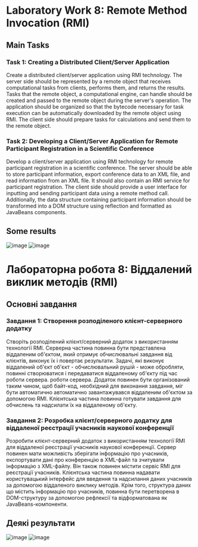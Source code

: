# Laboratory Work 8: Remote Method Invocation (RMI)

## Main Tasks

### Task 1: Creating a Distributed Client/Server Application

Create a distributed client/server application using RMI technology. The server side should be represented by a remote
object that receives computational tasks from clients, performs them, and returns the results. Tasks that the remote
object, a computational engine, can handle should be created and passed to the remote object during the server's
operation. The application should be organized so that the bytecode necessary for task execution can be automatically
downloaded by the remote object using RMI. The client side should prepare tasks for calculations and send them to the
remote object.

### Task 2: Developing a Client/Server Application for Remote Participant Registration in a Scientific Conference

Develop a client/server application using RMI technology for remote participant registration in a scientific conference.
The server should be able to store participant information, export conference data to an XML file, and read information
from an XML file. It should also contain an RMI service for participant registration. The client side should provide a
user interface for inputting and sending participant data using a remote method call. Additionally, the data structure
containing participant information should be transformed into a DOM structure using reflection and formatted as
JavaBeans components.

## Some results

![image](https://github.com/MaksymAndreiev/CrossPlatformProgramming/assets/29687267/e815adc9-1ce6-4a85-a0c4-b70523a864d5)
![image](https://github.com/MaksymAndreiev/CrossPlatformProgramming/assets/29687267/b6c193b0-4af9-4f6f-bd9c-c9d244614bff)

# Лабораторна робота 8: Віддалений виклик методів (RMI)

## Основні завдання

### Завдання 1: Створення розподіленого клієнт-серверного додатку

Створіть розподілений клієнт/серверний додаток з використанням технології RMI. Серверна частина повинна бути представлена віддаленим
об'єктом, який отримує обчислювальні завдання від клієнтів, виконує їх і повертає результати. Задачі, які виконує віддалений об'єкт
об'єкт - обчислювальний рушій - може обробляти, повинні створюватися і передаватися віддаленому об'єкту під час роботи сервера.
роботи сервера. Додаток повинен бути організований таким чином, щоб байт-код, необхідний для виконання завдання, міг бути автоматично
автоматично завантажувався віддаленим об'єктом за допомогою RMI. Клієнтська частина повинна готувати завдання для обчислень та надсилати їх на
віддаленому об'єкту.

### Завдання 2: Розробка клієнт/серверного додатку для віддаленої реєстрації учасників наукової конференції

Розробити клієнт-серверний додаток з використанням технології RMI для віддаленої реєстрації учасників наукової конференції.
Сервер повинен мати можливість зберігати інформацію про учасників, експортувати дані про конференцію в XML-файл та зчитувати інформацію
з XML-файлу. Він також повинен містити сервіс RMI для реєстрації учасників. Клієнтська частина повинна надавати
користувацький інтерфейс для введення та надсилання даних учасників за допомогою віддаленого виклику методів. Крім того, структура даних
що містить інформацію про учасників, повинна бути перетворена в DOM-структуру за допомогою рефлексії та відформатована як
JavaBeans-компоненти.

## Деякі результати

![image](https://github.com/MaksymAndreiev/CrossPlatformProgramming/assets/29687267/e815adc9-1ce6-4a85-a0c4-b70523a864d5)
![image](https://github.com/MaksymAndreiev/CrossPlatformProgramming/assets/29687267/b6c193b0-4af9-4f6f-bd9c-c9d244614bff)
